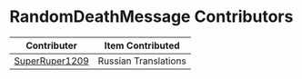 # RandomDeathMessage Contributors

| Contributer |Item Contributed
| ------------- |:-------------:|
|[SuperRuper1209](https://www.curseforge.com/members/superruper1209/projects)| Russian Translations

